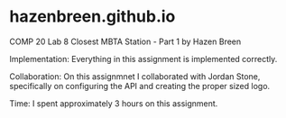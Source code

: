 # hazenbreen.github.io
COMP 20 Lab 8
Closest MBTA Station - Part 1
by Hazen Breen


Implementation:
Everything in this assignment is implemented correctly.


Collaboration:
On this assignmnet I collaborated with Jordan Stone, specifically on configuring the API and creating the proper sized logo.

Time:
I spent approximately 3 hours on this assignment.